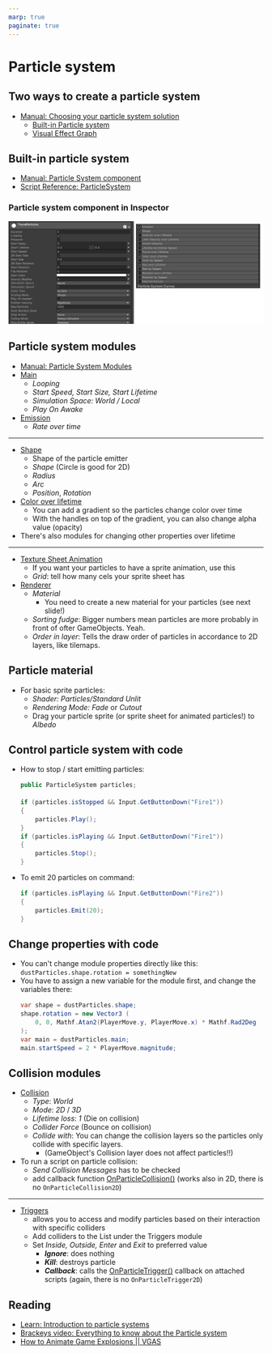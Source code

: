 ```yaml
---
marp: true
paginate: true
---
```

<!-- headingDivider: 3 -->
<!-- class: invert -->

# Particle system

## Two ways to create a particle system

* [Manual: Choosing your particle system solution](https://docs.unity3d.com/Manual/ChoosingYourParticleSystem.html)
  * [Built-in Particle system](https://docs.unity3d.com/Manual/Built-inParticleSystem.html)
  * [Visual Effect Graph](https://docs.unity3d.com/Manual/VFXGraph.html)

## Built-in particle system

* [Manual: Particle System component](https://docs.unity3d.com/Manual/class-ParticleSystem.html)
* [Script Reference: ParticleSystem](https://docs.unity3d.com/ScriptReference/ParticleSystem.html)



### Particle system component in Inspector
![](imgs/particle-system-inspector.png)

## Particle system modules

* [Manual: Particle System Modules](https://docs.unity3d.com/Manual/ParticleSystemModules.html)
* [Main](https://docs.unity3d.com/Manual/PartSysMainModule.html)
  * *Looping*
  * *Start Speed, Start Size, Start Lifetime*
  * *Simulation Space: World / Local*
  * *Play On Awake*
* [Emission](https://docs.unity3d.com/Manual/PartSysEmissionModule.html)
  * *Rate over time*
---
* [Shape](https://docs.unity3d.com/Manual/PartSysShapeModule.html)
  * Shape of the particle emitter
  * *Shape* (Circle is good for 2D)
  * *Radius*
  * *Arc*
  * *Position*, *Rotation*
* [Color over lifetime](https://docs.unity3d.com/Manual/PartSysColorOverLifeModule.html)
  * You can add a gradient so the particles change color over time
  * With the handles on top of the gradient, you can also change alpha value (opacity)
* There's also modules for changing other properties over lifetime
---
* [Texture Sheet Animation](https://docs.unity3d.com/Manual/PartSysTexSheetAnimModule.html)
  * If you want your particles to have a sprite animation, use this
  * *Grid*: tell how many cels your sprite sheet has
* [Renderer](https://docs.unity3d.com/Manual/PartSysRendererModule.html)
  * *Material*
    * You need to create a new material for your particles (see next slide!)
  * *Sorting fudge*: Bigger numbers mean particles are more probably in front of ofter GameObjects. Yeah.
  * *Order in layer*: Tells the draw order of particles in accordance to 2D layers, like tilemaps.
## Particle material

* For basic sprite particles:
  * *Shader: Particles/Standard Unlit*
  * *Rendering Mode: Fade* or *Cutout*
  * Drag your particle sprite (or sprite sheet for animated particles!) to *Albedo*


## Control particle system with code

* How to stop / start emitting particles:
	```c#
	public ParticleSystem particles;

	if (particles.isStopped && Input.GetButtonDown("Fire1"))
	{
	    particles.Play();
	}
	if (particles.isPlaying && Input.GetButtonDown("Fire1"))
	{
	    particles.Stop();
	}
	```
* To emit 20 particles on command:
	```c#
	if (particles.isPlaying && Input.GetButtonDown("Fire2"))
	{
	    particles.Emit(20);
	}
	```
## Change properties with code

* You can't change module properties directly like this: `dustParticles.shape.rotation = somethingNew`
* You have to assign a new variable for the module first, and change the variables there:
	```c#
	var shape = dustParticles.shape;
	shape.rotation = new Vector3 (
		0, 0, Mathf.Atan2(PlayerMove.y, PlayerMove.x) * Mathf.Rad2Deg
	);
	var main = dustParticles.main;
	main.startSpeed = 2 * PlayerMove.magnitude;
	```

## Collision modules

* [Collision](https://docs.unity3d.com/Manual/PartSysCollisionModule.html)
  * *Type*: *World*
  * *Mode*: *2D* / *3D*
  * *Lifetime loss*: *1* (Die on collision)
  * *Collider Force* (Bounce on collision)
  * *Collide with*: You can change the collision layers so the particles only collide with specific layers. 
    * (GameObject's Collision layer does not affect particles!!)
* To run a script on particle collision:
  * *Send Collision Messages* has to be checked
  * add callback function [OnParticleCollision()](https://docs.unity3d.com/ScriptReference/MonoBehaviour.OnParticleCollision.html) (works also in 2D, there is no `OnParticleCollision2D`)

---
* [Triggers](https://docs.unity3d.com/Manual/PartSysTriggersModule.html)
  * allows you to access and modify particles based on their interaction with specific colliders
  * Add colliders to the List under the Triggers module
  * Set *Inside, Outside, Enter* and *Exit* to preferred value
    * ***Ignore***: does nothing
    * ***Kill***: destroys particle
    * ***Callback***: calls the [OnParticleTrigger()](https://docs.unity3d.com/ScriptReference/MonoBehaviour.OnParticleTrigger.html) callback on attached scripts (again, there is no `OnParticleTrigger2D`)


## Reading

* [Learn: Introduction to particle systems](https://learn.unity.com/tutorial/introduction-to-particle-systems#)
* [Brackeys video: Everything to know about the Particle system](https://www.youtube.com/watch?v=FEA1wTMJAR0)
* [How to Animate Game Explosions || VGAS](https://www.youtube.com/watch?v=3JRAGfOnp0U)
